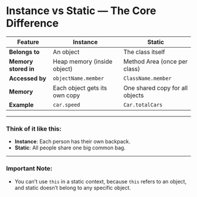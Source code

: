 # Instance vs Static — The Core Difference

| **Feature**          | **Instance**                     | **Static**                          |
|-----------------------|-----------------------------------|--------------------------------------|
| **Belongs to**        | An object                        | The class itself                    |
| **Memory stored in**  | Heap memory (inside object)      | Method Area (once per class)        |
| **Accessed by**       | `objectName.member`              | `ClassName.member`                  |
| **Memory**            | Each object gets its own copy    | One shared copy for all objects     |
| **Example**           | `car.speed`                     | `Car.totalCars`                     |

---

### Think of it like this:
- **Instance**: Each person has their own backpack.
- **Static**: All people share one big common bag.

---

### Important Note:
- You can’t use `this` in a static context, because `this` refers to an object, and static doesn’t belong to any specific object.
